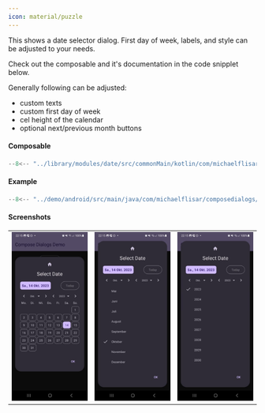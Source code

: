 ```yaml
---
icon: material/puzzle
---
```


This shows a date selector dialog. First day of week, labels, and style can be adjusted to your needs.

Check out the composable and it's documentation in the code snipplet below.

Generally following can be adjusted:

* custom texts
* custom first day of week
* cel height of the calendar
* optional next/previous month buttons

#### Composable

```kotlin
--8<-- "../library/modules/date/src/commonMain/kotlin/com/michaelflisar/composedialogs/dialogs/date/DialogDate.kt:constructor"
```

#### Example

```kotlin
--8<-- "../demo/android/src/main/java/com/michaelflisar/composedialogs/demo/demos/DateTimeDemos.kt:demo-date"
```

#### Screenshots

| | |                                                       |
|-|-|-------------------------------------------------------|
| ![Screenshot](../screenshots/date/demo_calendar1.jpg) | ![Screenshot](../screenshots/date/demo_calendar2.jpg) | ![Screenshot](../screenshots/date/demo_calendar3.jpg) |